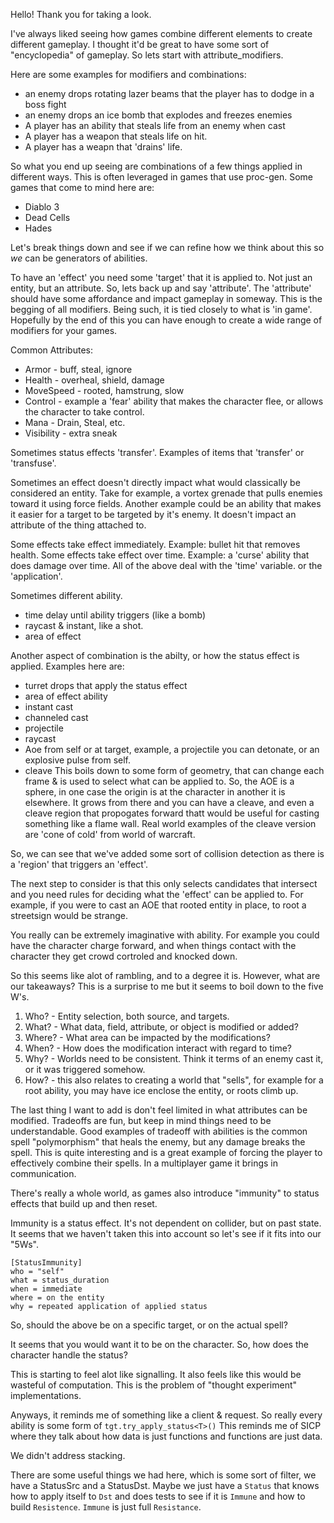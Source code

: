 Hello! Thank you for taking a look.

I've always liked seeing how games combine different elements to create different gameplay.
I thought it'd be great to have some sort of "encyclopedia" of gameplay. So lets start with attribute_modifiers.


Here are some examples for modifiers and combinations:
* an enemy drops rotating lazer beams that the player has to dodge in a boss fight
* an enemy drops an ice bomb that explodes and freezes enemies
* A player has an ability that steals life from an enemy when cast
* A player has a weapon that steals life on hit.
* A player has a weapn that 'drains' life.

So what you end up seeing are combinations of a few things applied in different ways.
This is often leveraged in games that use proc-gen. Some games that come to mind here are:
* Diablo 3
* Dead Cells
* Hades


Let's break things down and see if we can refine how we think about this so _we_ can be generators of abilities.


To have an 'effect' you need some 'target' that it is applied to. Not just an entity, but an attribute.
So, lets back up and say 'attribute'. The 'attribute' should have some affordance and impact gameplay in someway.
This is the begging of all modifiers. Being such, it is tied closely to what is 'in game'.
Hopefully by the end of this you can have enough to create a wide range of modifiers for your games.


Common Attributes:
- Armor - buff, steal, ignore
- Health - overheal, shield, damage
- MoveSpeed - rooted, hamstrung, slow
- Control - example a 'fear' ability that makes the character flee, or allows the character to take control.
- Mana - Drain, Steal, etc.
- Visibility - extra sneak


Sometimes status effects 'transfer'. Examples of items that 'transfer' or 'transfuse'.


Sometimes an effect doesn't directly impact what would classically be considered an entity. Take for example, a vortex grenade that pulls enemies toward it using force fields.
Another example could be an ability that makes it easier for a target to be targeted by it's enemy. It doesn't impact an attribute of the thing attached to.

Some effects take effect immediately. Example: bullet hit that removes health.
Some effects take effect over time. Example: a 'curse' ability that does damage over time.
All of the above deal with the 'time' variable. or the 'application'.

Sometimes different ability.

- time delay until ability triggers (like a bomb)
- raycast & instant, like a shot.
- area of effect


Another aspect of combination is the abilty, or how the status effect is applied.
Examples here are:
- turret drops that apply the status effect
- area of effect ability
- instant cast
- channeled cast
- projectile
- raycast
- Aoe from self or at target, example, a projectile you can detonate, or an explosive pulse from self.
- cleave
This boils down to some form of geometry, that can change each frame & is used to select what can be applied to.
So, the AOE is a sphere, in one case the origin is at the character in another it is elsewhere.
It grows from there and you can have a cleave, and even a cleave region that propogates forward thatt would be useful for casting something like a flame wall.
Real world examples of the cleave version are 'cone of cold' from world of warcraft.


So, we can see that we've added some sort of collision detection as there is a 'region' that triggers an 'effect'.


The next step to consider is that this only selects candidates that intersect and you need rules for deciding what the 'effect' can be applied to.
For example, if you were to cast an AOE that rooted entity in place, to root a streetsign would be strange.


You really can be extremely imaginative with ability. For example you could have the character charge forward, and when things contact with the character they get crowd cortroled and knocked down.



So this seems like alot of rambling, and to a degree it is. However, what are our takeaways?
This is a surprise to me but it seems to boil down to the five W's.
1) Who? - Entity selection, both source, and targets.
2) What? - What data, field, attribute, or object is modified or added?
3) Where? - What area can be impacted by the modifications?
4) When? - How does the modification interact with regard to time?
5) Why? - Worlds need to be consistent. Think it terms of an enemy cast it, or it was triggered somehow.
6) How? - this also relates to creating a world that "sells", for example for a root ability, you may have ice enclose the entity, or roots climb up.

The last thing I want to add is don't feel limited in what attributes can be modified. Tradeoffs are fun, but keep in mind things need to be understandable. Good examples of tradeoff with abilities is the common spell "polymorphism" that heals the enemy, but any damage breaks the spell. This is quite interesting and is a great example of forcing the player to effectively combine their spells. In a multiplayer game it brings in communication.


There's really a whole world, as games also introduce "immunity" to status effects that build up and then reset.


Immunity is a status effect. It's not dependent on collider, but on past state. It seems that we haven't taken this into account so let's see if it fits into our "5Ws".

```
[StatusImmunity]
who = "self"
what = status_duration
when = immediate
where = on the entity
why = repeated application of applied status
```
So, should the above be on a specific target, or on the actual spell?


It seems that you would want it to be on the character. So, how does the character handle the status?


This is starting to feel alot like signalling. It also feels like this would be wasteful of computation.
This is the problem of "thought experiment" implementations.


Anyways, it reminds me of something like a client & request.
So really every ability is some form of `tgt.try_apply_status<T>()`
This reminds me of SICP where they talk about how data is just functions and functions are just data.



We didn't address stacking.



There are some useful things we had here, which is some sort of filter, we have a StatusSrc and a StatusDst. Maybe we just have a `Status` that knows how to apply itself to `Dst` and does tests to see if it is `Immune` and how to build `Resistence`. `Immune` is just full `Resistance`.


